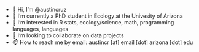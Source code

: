- 👋 Hi, I’m @austincruz
- 🌱 I’m currently a PhD student in Ecology at the Univesity of Arizona
- 👀 I’m interested in R stats, ecology/science, math, programming languages, languages
- 💞️ I’m looking to collaborate on data projects 
- 📫 How to reach me by email: austincr [at] email [dot] arizona [dot] edu

<!---
austincruz/austincruz is a ✨ special ✨ repository because its `README.md` (this file) appears on your GitHub profile.
You can click the Preview link to take a look at your changes.
--->
